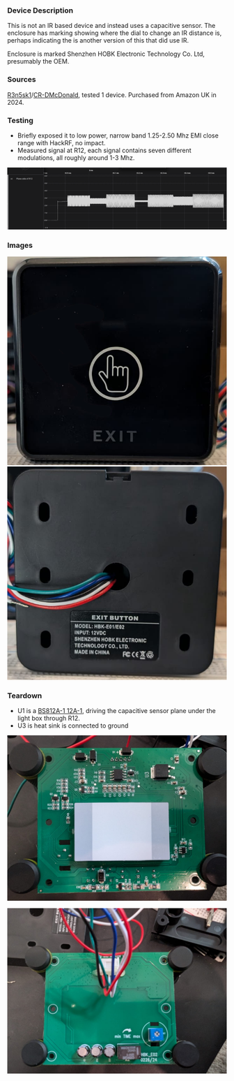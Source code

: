 ### Device Description

This is not an IR based device and instead uses a capacitive sensor. The enclosure has marking showing where the dial to change an IR distance is, perhaps indicating the is another version of this that did use IR.

Enclosure is marked Shenzhen HOBK Electronic Technology Co. Ltd, presumably the OEM.

### Sources

[R3n5sk1](https://twitter.com/R3n5k1)/[CR-DMcDonald](https://github.com/CR-DMcDonald), tested 1 device. Purchased from Amazon UK in 2024.

### Testing

* Briefly exposed it to low power, narrow band 1.25-2.50 Mhz EMI close range with HackRF, no impact.
* Measured signal at R12, each signal contains seven different modulations, all roughly around 1-3 Mhz.

![R12](img/hbk-e02/hbk-eo2-r12-scope.png)

### Images

![hbk-e02_front](img/hbk-e02/hbk-e02-front.png)
![hbk-e02_rear](img/hbk-e02/hbk-e02-rear.png)

### Teardown

* U1 is a [BS812A-1 12A-1](https://www.holtek.com/page/vg/BS814A-1), driving the capacitive sensor plane under the light box through R12.
* U3 is heat sink is connected to ground

![hbk-e010e2_pcb_front](img/hbk-e02/hbk-e01e02-pcb-front.jpeg)

![hbk-e010e2_pcb_rear](img/hbk-e02/hbk-e01e02-pcb-rear.jpeg)

